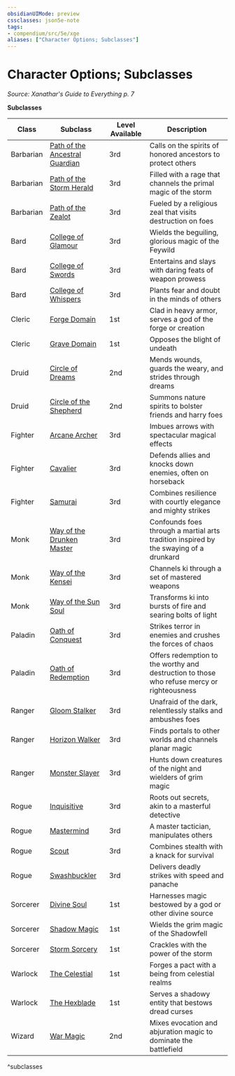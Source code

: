 ```yaml
---
obsidianUIMode: preview
cssclasses: json5e-note
tags:
- compendium/src/5e/xge
aliases: ["Character Options; Subclasses"]
---
```

# Character Options; Subclasses
*Source: Xanathar's Guide to Everything p. 7* 

**Subclasses**

| Class | Subclass | Level Available | Description |
|-------|----------|-----------------|-------------|
| Barbarian | [Path of the Ancestral Guardian](/3-Mechanics/CLI/classes/barbarian-path-of-the-ancestral-guardian-xge.md) | 3rd | Calls on the spirits of honored ancestors to protect others |
| Barbarian | [Path of the Storm Herald](/3-Mechanics/CLI/classes/barbarian-path-of-the-storm-herald-xge.md) | 3rd | Filled with a rage that channels the primal magic of the storm |
| Barbarian | [Path of the Zealot](/3-Mechanics/CLI/classes/barbarian-path-of-the-zealot-xge.md) | 3rd | Fueled by a religious zeal that visits destruction on foes |
| Bard | [College of Glamour](/3-Mechanics/CLI/classes/bard-college-of-glamour-xge.md) | 3rd | Wields the beguiling, glorious magic of the Feywild |
| Bard | [College of Swords](/3-Mechanics/CLI/classes/bard-college-of-swords-xge.md) | 3rd | Entertains and slays with daring feats of weapon prowess |
| Bard | [College of Whispers](/3-Mechanics/CLI/classes/bard-college-of-whispers-xge.md) | 3rd | Plants fear and doubt in the minds of others  |
| Cleric | [Forge Domain](/3-Mechanics/CLI/classes/cleric-forge-domain-xge.md) | 1st | Clad in heavy armor, serves a god of the forge or creation |
| Cleric | [Grave Domain](/3-Mechanics/CLI/classes/cleric-grave-domain-xge.md) | 1st | Opposes the blight of undeath |
| Druid | [Circle of Dreams](/3-Mechanics/CLI/classes/druid-circle-of-dreams-xge.md) | 2nd | Mends wounds, guards the weary, and strides through dreams |
| Druid | [Circle of the Shepherd](/3-Mechanics/CLI/classes/druid-circle-of-the-shepherd-xge.md) | 2nd | Summons nature spirits to bolster friends and harry foes |
| Fighter | [Arcane Archer](/3-Mechanics/CLI/classes/fighter-arcane-archer-xge.md) | 3rd | Imbues arrows with spectacular magical effects |
| Fighter | [Cavalier](/3-Mechanics/CLI/classes/fighter-cavalier-xge.md) | 3rd | Defends allies and knocks down enemies, often on horseback |
| Fighter | [Samurai](/3-Mechanics/CLI/classes/fighter-samurai-xge.md) | 3rd | Combines resilience with courtly elegance and mighty strikes |
| Monk | [Way of the Drunken Master](/3-Mechanics/CLI/classes/monk-way-of-the-drunken-master-xge.md) | 3rd | Confounds foes through a martial arts tradition inspired by the swaying of a drunkard |
| Monk | [Way of the Kensei](/3-Mechanics/CLI/classes/monk-way-of-the-kensei-xge.md) | 3rd | Channels ki through a set of mastered weapons |
| Monk | [Way of the Sun Soul](/3-Mechanics/CLI/classes/monk-way-of-the-sun-soul-xge.md) | 3rd | Transforms ki into bursts of fire and searing bolts of light |
| Paladin | [Oath of Conquest](/3-Mechanics/CLI/classes/paladin-oath-of-conquest-xge.md) | 3rd | Strikes terror in enemies and crushes the forces of chaos |
| Paladin | [Oath of Redemption](/3-Mechanics/CLI/classes/paladin-oath-of-redemption-xge.md) | 3rd | Offers redemption to the worthy and destruction to those who refuse mercy or righteousness |
| Ranger | [Gloom Stalker](/3-Mechanics/CLI/classes/ranger-gloom-stalker-xge.md) | 3rd | Unafraid of the dark, relentlessly stalks and ambushes foes |
| Ranger | [Horizon Walker](/3-Mechanics/CLI/classes/ranger-horizon-walker-xge.md) | 3rd | Finds portals to other worlds and channels planar magic |
| Ranger | [Monster Slayer](/3-Mechanics/CLI/classes/ranger-monster-slayer-xge.md) | 3rd | Hunts down creatures of the night and wielders of grim magic |
| Rogue | [Inquisitive](/3-Mechanics/CLI/classes/rogue-inquisitive-xge.md) | 3rd | Roots out secrets, akin to a masterful detective |
| Rogue | [Mastermind](/3-Mechanics/CLI/classes/rogue-mastermind-xge.md) | 3rd | A master tactician, manipulates others |
| Rogue | [Scout](/3-Mechanics/CLI/classes/rogue-scout-xge.md) | 3rd | Combines stealth with a knack for survival |
| Rogue | [Swashbuckler](/3-Mechanics/CLI/classes/rogue-swashbuckler-xge.md) | 3rd | Delivers deadly strikes with speed and panache  |
| Sorcerer | [Divine Soul](/3-Mechanics/CLI/classes/sorcerer-divine-soul-xge.md) | 1st | Harnesses magic bestowed by a god or other divine source |
| Sorcerer | [Shadow Magic](/3-Mechanics/CLI/classes/sorcerer-shadow-magic-xge.md) | 1st | Wields the grim magic of the Shadowfell |
| Sorcerer | [Storm Sorcery](/3-Mechanics/CLI/classes/sorcerer-storm-sorcery-xge.md) | 1st | Crackles with the power of the storm |
| Warlock | [The Celestial](/3-Mechanics/CLI/classes/warlock-the-celestial-xge.md) | 1st | Forges a pact with a being from celestial realms |
| Warlock | [The Hexblade](/3-Mechanics/CLI/classes/warlock-the-hexblade-xge.md) | 1st | Serves a shadowy entity that bestows dread curses |
| Wizard | [War Magic](/3-Mechanics/CLI/classes/wizard-war-magic-xge.md) | 2nd | Mixes evocation and abjuration magic to dominate the battlefield |
^subclasses